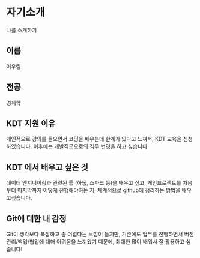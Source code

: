 # 자기소개
나를 소개하기

## 이름
이우림

## 전공
경제학

## KDT 지원 이유
개인적으로 강의를 들으면서 코딩을 배우는데 한계가 있다고 느껴서, KDT 교육을 신청하였습니다. 이후에는 개발직군으로의 직무 변경을 하고 싶습니다.

## KDT 에서 배우고 싶은 것
데이터 엔지니어링과 관련된 툴 (하둡, 스파크 등)을 배우고 싶고, 개인프로젝트를 처음부터 마지막까지 어떻게 진행해야하는 지, 체계적으로 github에 정리하는 방법을 배우고싶습니다.

## Git에 대한 내 감정
Git이 생각보다 복잡하고 좀 어렵다는 느낌이 들지만, 기존에도 업무를 진행하면서 버전관리/백업/협업에 대해 어려움을 느껴왔기 때문에, 최대한 많이 배워서 잘 활용하고 싶습니다!